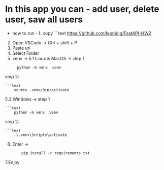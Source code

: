 # In this app you can - add user, delete user, saw all users

- how to run - 1. copy 
        ```text
          https://github.com/leonidig/FastAPI-HW2

2. Open VSCode -> Ctrl + shift + P
3. Paste url
4. Select Folder
5. venv -> 
5.1 Linux & MacOS -> step 1:
    ```text 
      python -m venv .venv

 step 2:
 
    ```text
        source .venv/bin/activate
        
5.2 Windows -> step 1

    ```text 
        python -m venv .venv
        
  step 2:
    
    ```text 
        .\.venv\Scripts\activate
        
6. Enter -> 
    ```text 
        pip install -r requirements.txt

7.Enjoy
